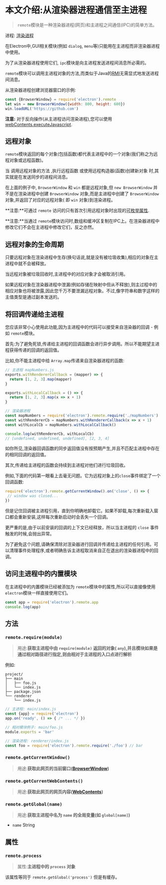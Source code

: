 # 本文介绍:从渲染器进程通信至主进程

> `remote`模块是一种渲染器进程(网页)和主进程之间通信(IPC)的简单方法。

进程: [渲染进程](../glossary.md#渲染进程)              

在Electron中,GUI相关模块(例如 `dialog`, `menu`等)只能用在主进程而非渲染器进程中使用。

为了从渲染器进程使用它们, `ipc`模块是向主进程发送进程间消息所必需的。

 `remote`模块可以调用主进程对象的方法,而类似于Java的[RMI][rmi]无需显式地发送进程间消息。

从渲染器进程创建浏览器窗口的示例:

```JavaScript
const {BrowserWindow} = require('electron').remote
let win = new BrowserWindow({width: 800, height: 600})
win.loadURL('https://github.com')
```

 **注意:** 对于反向操作(从主进程访问渲染进程),您可以使用[webContents.executeJavascript](web-contents.md#contentsexecutejavascriptcode-usergesture-callback).

## 远程对象

 `remote`模块返回的每个对象(包括函数)都代表主进程中的一个对象(我们称之为远程对象或远程函数)。
 
当 调用远程对象的方法 ,执行远程函数 或使用远程构造器(函数)创建新对象 时,其实就是在发送同步的进程间消息。

在上面的例子中, `BrowserWindow` 和 `win` 都是远程对象,但 `new BrowserWindow` 并不是在渲染进程中创建 `BrowserWindow` 对象,而是主进程中创建了 `BrowserWindow` 对象,并返回了对应的远程对象( 即 `win` 对象)到渲染进程。

**注意:**可通过 `remote` 访问的只有首次引用远程对象时出现的[可枚举属性][enumerable-properties].       

**注意:**当通过 `remote`模块访问时,数组和缓冲区复制在IPC上。在渲染器进程中修改它们不会在主进程中修改它们，反之亦然。

## 远程对象的生命周期

只要远程对象在渲染进程中生存(换句话说,就是没有被垃圾收集),相应的对象在主进程中就不会被释放。

当远程对象被垃圾回收时,主进程中的对应对象才会被取消引用。

如果远程对象在渲染器进程中泄漏(例如存储在映射中但从不释放),则主过程中的相应对象也将被泄露,因此您千万不要泄漏远程对象。不过,像字符串和数字这样的主值类型是通过副本发送的。

## 将回调传递给主进程

您应该非常小心使用此功能,因为主进程中的代码可以接受来自渲染器的回调 - 例如 `remote`模块。

首先:为了避免死锁,传递给主进程的回调函数会进行异步调用。所以不能期望主进程获得传递的回调的返回值。

比如,你不能主进程中给 `Array.map`传递来自渲染器进程的函数:

```JavaScript
// 主进程 mapNumbers.js
exports.withRendererCallback = (mapper) => {
  return [1, 2, 3].map(mapper)
}

exports.withLocalCallback = () => {
  return [1, 2, 3].map(x => x + 1)
}
```


```JavaScript
// 渲染器进程
const mapNumbers = require('electron').remote.require('./mapNumbers')
const withRendererCb = mapNumbers.withRendererCallback(x => x + 1)
const withLocalCb = mapNumbers.withLocalCallback()

console.log(withRendererCb, withLocalCb)
// [undefined, undefined, undefined], [2, 3, 4]
```

如你所见,渲染器回调函数的同步返回值没有按预期产生,并且不匹配主进程中存在的相同回调的返回值。

其次,传递给主进程的函数会持续到主进程对他们进行垃圾回收。

例如,下面的代码第一眼看上去毫无问题。它为远程对象上的`close`事件绑定了一个回调函数:

 ```JavaScript
require('electron').remote.getCurrentWindow().on('close', () => {
  // window was closed...
})
```

但是记住回调被主进程引用，直到你明确地卸载它。如果不卸载,每次重新载入窗口都会重新安装,这样每次重新启动时会丢失一个回调。

更严重的是,由于以前安装的回调的上下文已经释放，所以当主进程的 `close` 事件触发的时候,会抛出异常。

为了避免这个问题,请确保清除对渲染器进行回调并传递给主进程的任何引用。可以清理事件处理程序,或者明确告诉主进程取消来自正在退出的渲染器进程中的回调。

## 访问主进程中的内置模块

在主进程中的内置模块已经被添加为 `remote`模块中的属性,所以可以直接像使用 `electron`模块一样直接使用它们。
```JavaScript
const app = require('electron').remote.app
console.log(app)
```

## 方法

### `remote.require(module)`
> 用途:**获取主进程中由 `require(module)` 返回的对象( `any`),并且模块如果是通过相对路径进行指定,则由相对于主进程的入口点进行解析**

例如:

```
project/
├── main
│   ├── foo.js
│   └── index.js
├── package.json
└── renderer
    └── index.js
```

```JavaScript
// 主进程: main/index.js
const {app} = require('electron')
app.on('ready', () => { /* ... */ })
```

```JavaScript
// 相对模块例子: main/foo.js
module.exports = 'bar'
```

```JavaScript
// 渲染进程: renderer/index.js
const foo = require('electron').remote.require('./foo') // bar
```


### `remote.getCurrentWindow()`
> 用途:**获取此网页的当前窗口([BrowserWindow](browser-window.md))**

### `remote.getCurrentWebContents()`
> 用途:**获取此网页的网页内容([WebContents](web-contents.md))**

### `remote.getGlobal(name)`
> 用途:**获取主进程中名为 `name` 的全局变量(如 `global[name]`)**

* `name` String

## 属性

### `remote.process`
> 属性:**主进程中的 `process` 对象**

该属性等同于 `remote.getGlobal('process')` 但是有缓存。

[rmi]: http://en.wikipedia.org/wiki/Java_remote_method_invocation
[enumerable-properties]: https://developer.mozilla.org/en-US/docs/Web/JavaScript/Enumerability_and_ownership_of_properties
